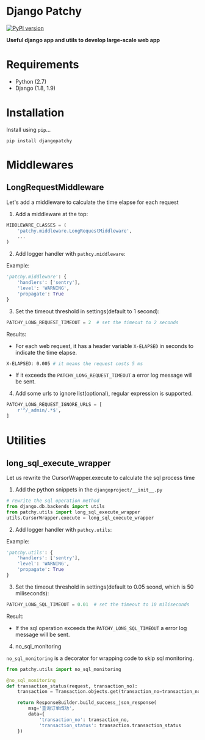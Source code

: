 # Django Patchy

[![PyPI version](https://badge.fury.io/py/djangopatchy.svg)](https://badge.fury.io/py/djangopatchy)

**Useful django app and utils to develop large-scale web app**

# Requirements

* Python (2.7)
* Django (1.8, 1.9)

# Installation

Install using `pip`...

    pip install djangopatchy

# Middlewares

## LongRequestMiddleware

Let's add a middleware to calculate the time elapse for each request

1. Add a middleware at the top:

```python
MIDDLEWARE_CLASSES = (
    'patchy.middleware.LongRequestMiddleware',
    ...
)
```

2. Add logger handler with `pathcy.middleware`:

Example:

```python
'patchy.middleware': {
    'handlers': ['sentry'],
    'level': 'WARNING',
    'propagate': True
}
```

3. Set the timeout threshold in settings(default to 1 second):

```python
PATCHY_LONG_REQUEST_TIMEOUT = 2  # set the timeout to 2 seconds
```

Results:

* For each web request, it has a header variable `X-ELAPSED` in seconds to indicate the time elapse. 

```bash
X-ELAPSED: 0.005 # it means the request costs 5 ms
```

* If it exceeds the `PATCHY_LONG_REQUEST_TIMEOUT` a error log message will be sent.

4. Add some urls to ignore list(optional), regular expression is supported.

```python
PATCHY_LONG_REQUEST_IGNORE_URLS = [
    r'^/_admin/.*$',
]
```

# Utilities

## long_sql_execute_wrapper

Let us rewrite the CursorWrapper.execute to calculate the sql process time

1. Add the python snippets in the `djangoproject/__init__.py`
```python
# rewrite the sql operation method
from django.db.backends import utils
from patchy.utils import long_sql_execute_wrapper
utils.CursorWrapper.execute = long_sql_execute_wrapper
```

2. Add logger handler with `pathcy.utils`:

Example:

```python
'patchy.utils': {
    'handlers': ['sentry'],
    'level': 'WARNING',
    'propagate': True
}
```

3. Set the timeout threshold in settings(default to 0.05 seond, which is 50 miliseconds):

```python
PATCHY_LONG_SQL_TIMEOUT = 0.01  # set the timeout to 10 miliseconds
```

Result:

* If the sql operation exceeds the `PATCHY_LONG_SQL_TIMEOUT` a error log message will be sent.

4. no\_sql\_monitoring

`no_sql_monitoring` is a decorator for wrapping code to skip sql monitoring.

```python
from patchy.utils import no_sql_monitoring

@no_sql_monitoring
def transaction_status(request, transaction_no):
    transaction = Transaction.objects.get(transaction_no=transaction_no)

    return ResponseBuilder.build_success_json_response(
        msg='查询订单成功',
        data={
            'transaction_no': transaction_no,
            'transaction_status': transaction.transaction_status
    })
```
